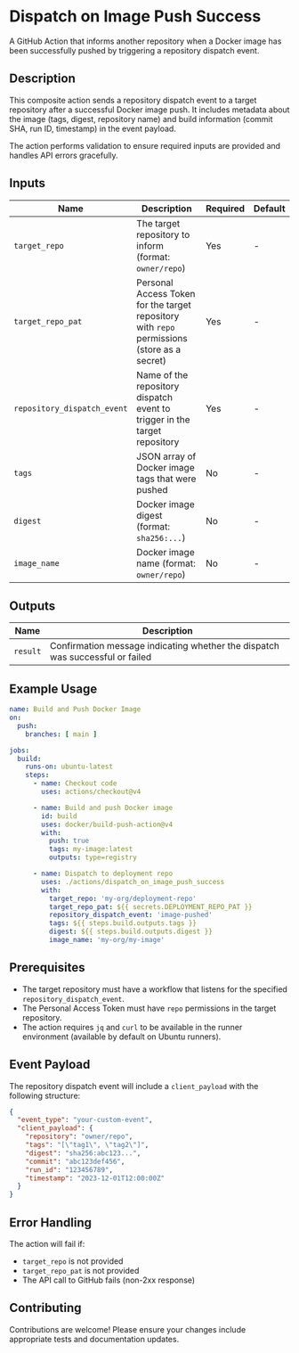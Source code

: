 # Dispatch on Image Push Success

A GitHub Action that informs another repository when a Docker image has been successfully pushed by triggering a repository dispatch event.

## Description

This composite action sends a repository dispatch event to a target repository after a successful Docker image push. It includes metadata about the image (tags, digest, repository name) and build information (commit SHA, run ID, timestamp) in the event payload.

The action performs validation to ensure required inputs are provided and handles API errors gracefully.

## Inputs

| Name | Description | Required | Default |
|------|-------------|----------|---------|
| `target_repo` | The target repository to inform (format: `owner/repo`) | Yes | - |
| `target_repo_pat` | Personal Access Token for the target repository with `repo` permissions (store as a secret) | Yes | - |
| `repository_dispatch_event` | Name of the repository dispatch event to trigger in the target repository | Yes | - |
| `tags` | JSON array of Docker image tags that were pushed | No | - |
| `digest` | Docker image digest (format: `sha256:...`) | No | - |
| `image_name` | Docker image name (format: `owner/repo`) | No | - |

## Outputs

| Name | Description |
|------|-------------|
| `result` | Confirmation message indicating whether the dispatch was successful or failed |

## Example Usage

```yaml
name: Build and Push Docker Image
on:
  push:
    branches: [ main ]

jobs:
  build:
    runs-on: ubuntu-latest
    steps:
      - name: Checkout code
        uses: actions/checkout@v4

      - name: Build and push Docker image
        id: build
        uses: docker/build-push-action@v4
        with:
          push: true
          tags: my-image:latest
          outputs: type=registry

      - name: Dispatch to deployment repo
        uses: ./actions/dispatch_on_image_push_success
        with:
          target_repo: 'my-org/deployment-repo'
          target_repo_pat: ${{ secrets.DEPLOYMENT_REPO_PAT }}
          repository_dispatch_event: 'image-pushed'
          tags: ${{ steps.build.outputs.tags }}
          digest: ${{ steps.build.outputs.digest }}
          image_name: 'my-org/my-image'
```

## Prerequisites

- The target repository must have a workflow that listens for the specified `repository_dispatch_event`.
- The Personal Access Token must have `repo` permissions in the target repository.
- The action requires `jq` and `curl` to be available in the runner environment (available by default on Ubuntu runners).

## Event Payload

The repository dispatch event will include a `client_payload` with the following structure:

```json
{
  "event_type": "your-custom-event",
  "client_payload": {
    "repository": "owner/repo",
    "tags": "[\"tag1\", \"tag2\"]",
    "digest": "sha256:abc123...",
    "commit": "abc123def456",
    "run_id": "123456789",
    "timestamp": "2023-12-01T12:00:00Z"
  }
}
```

## Error Handling

The action will fail if:
- `target_repo` is not provided
- `target_repo_pat` is not provided
- The API call to GitHub fails (non-2xx response)

## Contributing

Contributions are welcome! Please ensure your changes include appropriate tests and documentation updates.